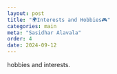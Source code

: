 ```yaml
---
layout: post
title: "🌍Interests and Hobbies🎮"
categories: main
meta: "Sasidhar Alavala"
order: 4
date: 2024-09-12
---
```


hobbies and interests.
